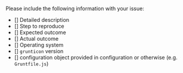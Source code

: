Please include the following information with your issue:

- [] Detailed description
- [] Step to reproduce 
- [] Expected outcome
- [] Actual outcome
- [] Operating system
- [] `grunticon` version
- [] configuration object provided in configuration or otherwise (e.g. `Gruntfile.js`)
